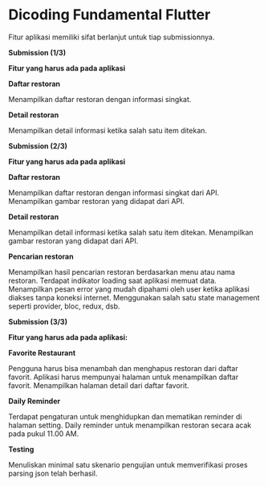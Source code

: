 # Dicoding Fundamental Flutter

Fitur aplikasi memiliki sifat berlanjut untuk tiap submissionnya.

**Submission (1/3)**

**Fitur yang harus ada pada aplikasi**

**Daftar restoran**

Menampilkan daftar restoran dengan informasi singkat.

**Detail restoran**

Menampilkan detail informasi ketika salah satu item ditekan.



**Submission (2/3)**

**Fitur yang harus ada pada aplikasi**

**Daftar restoran**

Menampilkan daftar restoran dengan informasi singkat dari API.
Menampilkan gambar restoran yang didapat dari API.

**Detail restoran**

Menampilkan detail informasi ketika salah satu item ditekan.
Menampilkan gambar restoran yang didapat dari API.

**Pencarian restoran**

Menampilkan hasil pencarian restoran berdasarkan menu atau nama restoran.
Terdapat indikator loading saat aplikasi memuat data.
Menampilkan pesan error yang mudah dipahami oleh user ketika aplikasi diakses tanpa koneksi internet.
Menggunakan salah satu state management seperti provider, bloc, redux, dsb.



**Submission (3/3)**

**Fitur yang harus ada pada aplikasi:**

**Favorite Restaurant**

Pengguna harus bisa menambah dan menghapus restoran dari daftar favorit.
Aplikasi harus mempunyai halaman untuk menampilkan daftar favorit.
Menampilkan halaman detail dari daftar favorit.

**Daily Reminder**

Terdapat pengaturan untuk menghidupkan dan mematikan reminder di halaman setting.
Daily reminder untuk menampilkan restoran secara acak pada pukul 11.00 AM.

**Testing**

Menuliskan minimal satu skenario pengujian untuk memverifikasi proses parsing json telah berhasil.
